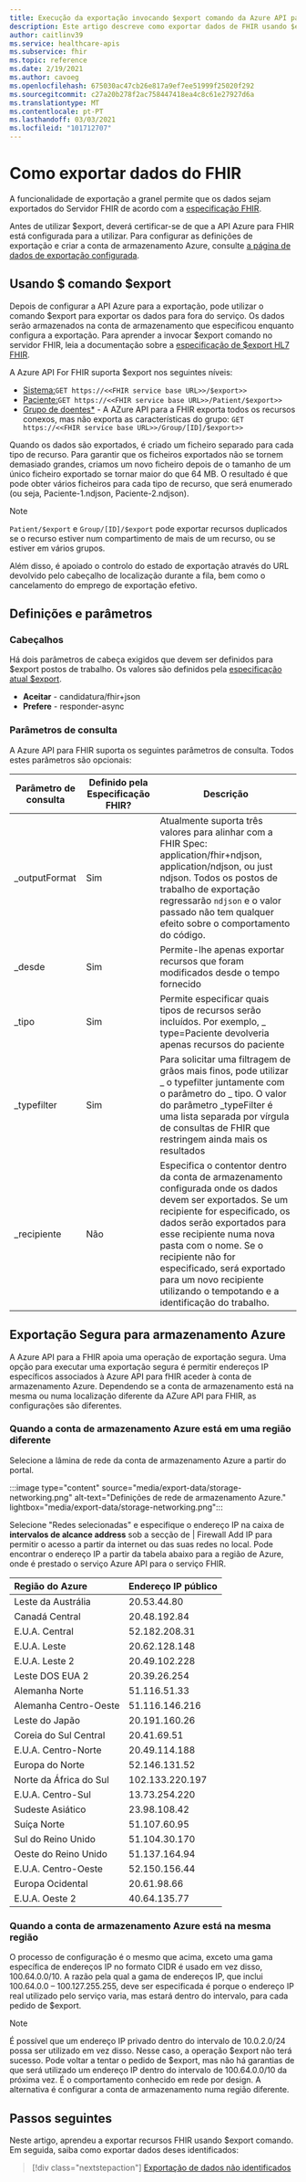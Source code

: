 ```yaml
---
title: Execução da exportação invocando $export comando da Azure API para fHIR
description: Este artigo descreve como exportar dados de FHIR usando $export
author: caitlinv39
ms.service: healthcare-apis
ms.subservice: fhir
ms.topic: reference
ms.date: 2/19/2021
ms.author: cavoeg
ms.openlocfilehash: 675030ac47cb26e817a9ef7ee51999f25020f292
ms.sourcegitcommit: c27a20b278f2ac758447418ea4c8c61e27927d6a
ms.translationtype: MT
ms.contentlocale: pt-PT
ms.lasthandoff: 03/03/2021
ms.locfileid: "101712707"
---
```

# <a name="how-to-export-fhir-data"></a>Como exportar dados do FHIR


A funcionalidade de exportação a granel permite que os dados sejam exportados do Servidor FHIR de acordo com a [especificação FHIR](https://hl7.org/fhir/uv/bulkdata/export/index.html). 

Antes de utilizar $export, deverá certificar-se de que a API Azure para FHIR está configurada para a utilizar. Para configurar as definições de exportação e criar a conta de armazenamento Azure, consulte [a página de dados de exportação configurada](configure-export-data.md).

## <a name="using-export-command"></a>Usando $ comando $export

Depois de configurar a API Azure para a exportação, pode utilizar o comando $export para exportar os dados para fora do serviço. Os dados serão armazenados na conta de armazenamento que especificou enquanto configura a exportação. Para aprender a invocar $export comando no servidor FHIR, leia a documentação sobre a [especificação de $export HL7 FHIR](https://hl7.org/Fhir/uv/bulkdata/export/index.html). 

A Azure API For FHIR suporta $export nos seguintes níveis:
* [Sistema:](https://hl7.org/Fhir/uv/bulkdata/export/index.html#endpoint---system-level-export)`GET https://<<FHIR service base URL>>/$export>>`
* [Paciente:](https://hl7.org/Fhir/uv/bulkdata/export/index.html#endpoint---all-patients)`GET https://<<FHIR service base URL>>/Patient/$export>>`
* [Grupo de doentes*](https://hl7.org/Fhir/uv/bulkdata/export/index.html#endpoint---group-of-patients) - A AZure API para a FHIR exporta todos os recursos conexos, mas não exporta as características do grupo: `GET https://<<FHIR service base URL>>/Group/[ID]/$export>>`

Quando os dados são exportados, é criado um ficheiro separado para cada tipo de recurso. Para garantir que os ficheiros exportados não se tornem demasiado grandes, criamos um novo ficheiro depois de o tamanho de um único ficheiro exportado se tornar maior do que 64 MB. O resultado é que pode obter vários ficheiros para cada tipo de recurso, que será enumerado (ou seja, Paciente-1.ndjson, Paciente-2.ndjson). 


> [!Note] 
> `Patient/$export` e `Group/[ID]/$export` pode exportar recursos duplicados se o recurso estiver num compartimento de mais de um recurso, ou se estiver em vários grupos.

Além disso, é apoiado o controlo do estado de exportação através do URL devolvido pelo cabeçalho de localização durante a fila, bem como o cancelamento do emprego de exportação efetivo.



## <a name="settings-and-parameters"></a>Definições e parâmetros

### <a name="headers"></a>Cabeçalhos
Há dois parâmetros de cabeça exigidos que devem ser definidos para $export postos de trabalho. Os valores são definidos pela [especificação atual $export](https://hl7.org/Fhir/uv/bulkdata/export/index.html#headers).
* **Aceitar** - candidatura/fhir+json
* **Prefere** - responder-async

### <a name="query-parameters"></a>Parâmetros de consulta
A Azure API para FHIR suporta os seguintes parâmetros de consulta. Todos estes parâmetros são opcionais:

|Parâmetro de consulta        | Definido pela Especificação FHIR?    |  Descrição|
|------------------------|---|------------|
| \_outputFormat | Sim | Atualmente suporta três valores para alinhar com a FHIR Spec: application/fhir+ndjson, application/ndjson, ou just ndjson. Todos os postos de trabalho de exportação regressarão `ndjson` e o valor passado não tem qualquer efeito sobre o comportamento do código. |
| \_desde | Sim | Permite-lhe apenas exportar recursos que foram modificados desde o tempo fornecido |
| \_tipo | Sim | Permite especificar quais tipos de recursos serão incluídos. Por exemplo, \_ type=Paciente devolveria apenas recursos do paciente|
| \_typefilter | Sim | Para solicitar uma filtragem de grãos mais finos, pode utilizar \_ o typefilter juntamente com o parâmetro do \_ tipo. O valor do parâmetro _typeFilter é uma lista separada por vírgula de consultas de FHIR que restringem ainda mais os resultados |
| \_recipiente | Não |  Especifica o contentor dentro da conta de armazenamento configurada onde os dados devem ser exportados. Se um recipiente for especificado, os dados serão exportados para esse recipiente numa nova pasta com o nome. Se o recipiente não for especificado, será exportado para um novo recipiente utilizando o tempotando e a identificação do trabalho. |

## <a name="secure-export-to-azure-storage"></a>Exportação Segura para armazenamento Azure

A Azure API para a FHIR apoia uma operação de exportação segura. Uma opção para executar uma exportação segura é permitir endereços IP específicos associados à Azure API para fHIR aceder à conta de armazenamento Azure. Dependendo se a conta de armazenamento está na mesma ou numa localização diferente da AZure API para FHIR, as configurações são diferentes.

### <a name="when-the-azure-storage-account-is-in-a-different-region"></a>Quando a conta de armazenamento Azure está em uma região diferente

Selecione a lâmina de rede da conta de armazenamento Azure a partir do portal. 

   :::image type="content" source="media/export-data/storage-networking.png" alt-text="Definições de rede de armazenamento Azure." lightbox="media/export-data/storage-networking.png":::
   
Selecione "Redes selecionadas" e especifique o endereço IP na caixa de **intervalos de alcance address** sob a secção de \| Firewall Add IP para permitir o acesso a partir da internet ou das suas redes no local. Pode encontrar o endereço IP a partir da tabela abaixo para a região de Azure, onde é prestado o serviço Azure API para o serviço FHIR.

|**Região do Azure**         |**Endereço IP público** |
|:----------------------|:-------------------|
| Leste da Austrália       | 20.53.44.80       |
| Canadá Central       | 20.48.192.84      |
| E.U.A. Central           | 52.182.208.31     |
| E.U.A. Leste              | 20.62.128.148     |
| E.U.A. Leste 2            | 20.49.102.228     |
| Leste DOS EUA 2       | 20.39.26.254      |
| Alemanha Norte        | 51.116.51.33      |
| Alemanha Centro-Oeste | 51.116.146.216    |
| Leste do Japão           | 20.191.160.26     |
| Coreia do Sul Central        | 20.41.69.51       |
| E.U.A. Centro-Norte     | 20.49.114.188     |
| Europa do Norte         | 52.146.131.52     |
| Norte da África do Sul   | 102.133.220.197   |
| E.U.A. Centro-Sul     | 13.73.254.220     |
| Sudeste Asiático       | 23.98.108.42      |
| Suíça Norte    | 51.107.60.95      |
| Sul do Reino Unido             | 51.104.30.170     |
| Oeste do Reino Unido              | 51.137.164.94     |
| E.U.A. Centro-Oeste      | 52.150.156.44     |
| Europa Ocidental          | 20.61.98.66       |
| E.U.A. Oeste 2            | 40.64.135.77      |

### <a name="when-the-azure-storage-account-is-in-the-same-region"></a>Quando a conta de armazenamento Azure está na mesma região

O processo de configuração é o mesmo que acima, exceto uma gama específica de endereços IP no formato CIDR é usado em vez disso, 100.64.0.0/10. A razão pela qual a gama de endereços IP, que inclui 100.64.0.0 – 100.127.255.255, deve ser especificada é porque o endereço IP real utilizado pelo serviço varia, mas estará dentro do intervalo, para cada pedido de $export.

> [!Note] 
> É possível que um endereço IP privado dentro do intervalo de 10.0.2.0/24 possa ser utilizado em vez disso. Nesse caso, a operação $export não terá sucesso. Pode voltar a tentar o pedido de $export, mas não há garantias de que será utilizado um endereço IP dentro do intervalo de 100.64.0.0/10 da próxima vez. É o comportamento conhecido em rede por design. A alternativa é configurar a conta de armazenamento numa região diferente.
    
## <a name="next-steps"></a>Passos seguintes

Neste artigo, aprendeu a exportar recursos FHIR usando $export comando. Em seguida, saiba como exportar dados deses identificados:
 
>[!div class="nextstepaction"]
>[Exportação de dados não identificados](de-identified-export.md)
